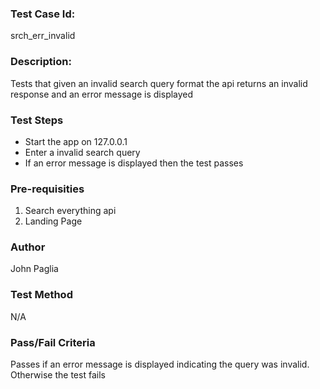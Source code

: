 ### Test Case Id: 
srch_err_invalid

### Description:
Tests that given an invalid search query format the api returns an invalid response and an error message is displayed

### Test Steps
- Start the app on 127.0.0.1
- Enter a invalid search query
- If an error message is displayed then the test passes

### Pre-requisities
1. Search everything api 
2. Landing Page

### Author
John Paglia

### Test Method
N/A

### Pass/Fail Criteria
Passes if an error message is displayed indicating the query was invalid. Otherwise the test fails